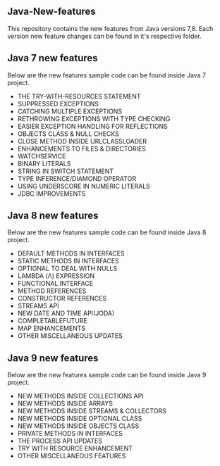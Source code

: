 ## Java-New-features
This repository contains the new features from Java versions 7,8. Each version new feature changes can be found in it's respective folder.

## Java 7 new features
Below are the new features sample code can be found inside Java 7 project.

- THE TRY-WITH-RESOURCES STATEMENT
- SUPPRESSED EXCEPTIONS
- CATCHING MULTIPLE EXCEPTIONS
- RETHROWING EXCEPTIONS WITH TYPE CHECKING
- EASIER EXCEPTION HANDLING FOR REFLECTIONS
- OBJECTS CLASS & NULL CHECKS
- CLOSE METHOD INSIDE URLCLASSLOADER
- ENHANCEMENTS TO FILES & DIRECTORIES
- WATCHSERVICE
- BINARY LITERALS 
- STRING IN SWITCH STATEMENT
- TYPE INFERENCE/DIAMOND OPERATOR
- USING UNDERSCORE IN NUMERIC LITERALS
- JDBC IMPROVEMENTS

## Java 8 new features
Below are the new features sample code can be found inside Java 8 project.

- DEFAULT METHODS IN INTERFACES
- STATIC METHODS IN INTERFACES
- OPTIONAL TO DEAL WITH NULLS
- LAMBDA (Λ) EXPRESSION
- FUNCTIONAL INTERFACE
- METHOD REFERENCES
- CONSTRUCTOR REFERENCES
- STREAMS API
- NEW DATE AND TIME API(JODA)
- COMPLETABLEFUTURE 
- MAP ENHANCEMENTS
- OTHER MISCELLANEOUS UPDATES

## Java 9 new features
Below are the new features sample code can be found inside Java 9 project.

- NEW METHODS INSIDE COLLECTIONS API
- NEW METHODS INSIDE ARRAYS
- NEW METHODS INSIDE STREAMS & COLLECTORS
- NEW METHODS INSIDE OPTIONAL CLASS
- NEW METHODS INSIDE OBJECTS CLASS
- PRIVATE METHODS IN INTERFACES
- THE PROCESS API UPDATES
- TRY WITH RESOURCE ENHANCEMENT
- OTHER MISCELLANEOUS FEATURES






